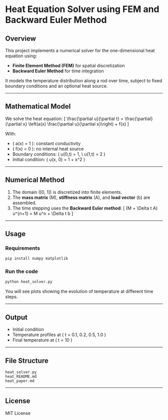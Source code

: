 # Heat Equation Solver using FEM and Backward Euler Method

## Overview

This project implements a numerical solver for the one-dimensional heat equation using:
- **Finite Element Method (FEM)** for spatial discretization
- **Backward Euler Method** for time integration

It models the temperature distribution along a rod over time, subject to fixed boundary conditions and an optional heat source.

---

## Mathematical Model

We solve the heat equation:
\[
\frac{\partial u}{\partial t} = \frac{\partial}{\partial x} \left(a(x) \frac{\partial u}{\partial x}\right) + f(x)
\]

With:
- \( a(x) = 1 \): constant conductivity
- \( f(x) = 0 \): no internal heat source
- Boundary conditions: \( u(0,t) = 1, \ u(1,t) = 2 \)
- Initial condition: \( u(x, 0) = 1 + x^2 \)

---

## Numerical Method

1. The domain \([0, 1]\) is discretized into finite elements.
2. The **mass matrix** \(M\), **stiffness matrix** \(A\), and **load vector** \(b\) are assembled.
3. The time stepping uses the **Backward Euler method**:
\[
(M + \Delta t A) u^{n+1} = M u^n + \Delta t b
\]

---

## Usage

### Requirements
```bash
pip install numpy matplotlib
```

### Run the code
```bash
python heat_solver.py
```

You will see plots showing the evolution of temperature at different time steps.

---

## Output

- Initial condition
- Temperature profiles at \( t = 0.1, 0.2, 0.5, 1.0 \)
- Final temperature at \( t = 10 \)

---

## File Structure

```
heat_solver.py
heat_README.md
heat_paper.md
```

---

## License

MIT License